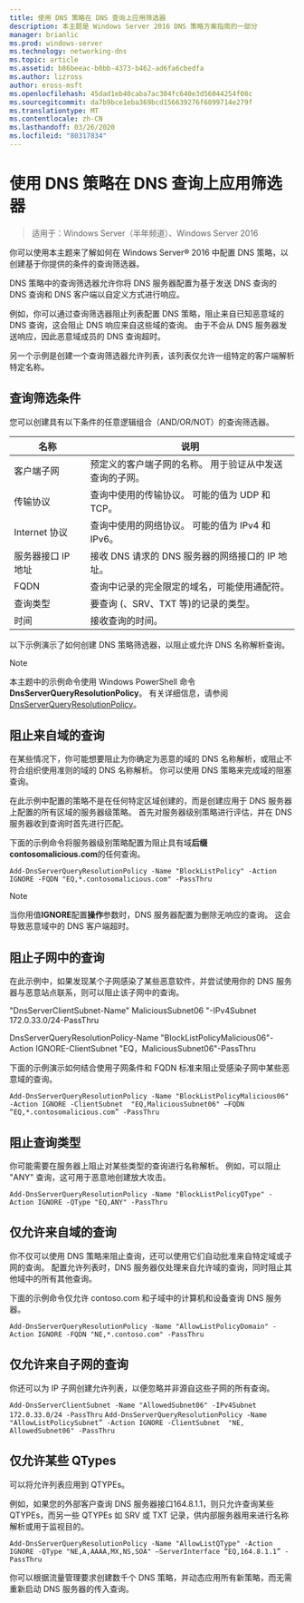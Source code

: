 ```yaml
---
title: 使用 DNS 策略在 DNS 查询上应用筛选器
description: 本主题是 Windows Server 2016 DNS 策略方案指南的一部分
manager: brianlic
ms.prod: windows-server
ms.technology: networking-dns
ms.topic: article
ms.assetid: b86beeac-b0bb-4373-b462-ad6fa6cbedfa
ms.author: lizross
author: eross-msft
ms.openlocfilehash: 45dad1eb40caba7ac304fc640e3d56044254f08c
ms.sourcegitcommit: da7b9bce1eba369bcd156639276f6899714e279f
ms.translationtype: MT
ms.contentlocale: zh-CN
ms.lasthandoff: 03/26/2020
ms.locfileid: "80317834"
---
```

# <a name="use-dns-policy-for-applying-filters-on-dns-queries"></a>使用 DNS 策略在 DNS 查询上应用筛选器

>适用于：Windows Server（半年频道）、Windows Server 2016

你可以使用本主题来了解如何在 Windows Server&reg; 2016 中配置 DNS 策略，以创建基于你提供的条件的查询筛选器。 

DNS 策略中的查询筛选器允许你将 DNS 服务器配置为基于发送 DNS 查询的 DNS 查询和 DNS 客户端以自定义方式进行响应。

例如，你可以通过查询筛选器阻止列表配置 DNS 策略，阻止来自已知恶意域的 DNS 查询，这会阻止 DNS 响应来自这些域的查询。 由于不会从 DNS 服务器发送响应，因此恶意域成员的 DNS 查询超时。

另一个示例是创建一个查询筛选器允许列表，该列表仅允许一组特定的客户端解析特定名称。

## <a name="query-filter-criteria"></a><a name="bkmk_criteria"></a>查询筛选条件
您可以创建具有以下条件的任意逻辑组合（AND/OR/NOT）的查询筛选器。

|名称|说明|
|-----------------|---------------------|
|客户端子网|预定义的客户端子网的名称。 用于验证从中发送查询的子网。|
|传输协议|查询中使用的传输协议。 可能的值为 UDP 和 TCP。|
|Internet 协议|查询中使用的网络协议。 可能的值为 IPv4 和 IPv6。|
|服务器接口 IP 地址|接收 DNS 请求的 DNS 服务器的网络接口的 IP 地址。|
|FQDN|查询中记录的完全限定的域名，可能使用通配符。|
|查询类型|要查询 \(、SRV、TXT 等\)的记录的类型。|
|时间|接收查询的时间。|

以下示例演示了如何创建 DNS 策略筛选器，以阻止或允许 DNS 名称解析查询。

>[!NOTE]
>本主题中的示例命令使用 Windows PowerShell 命令**DnsServerQueryResolutionPolicy**。 有关详细信息，请参阅[DnsServerQueryResolutionPolicy](https://docs.microsoft.com/powershell/module/dnsserver/add-dnsserverqueryresolutionpolicy?view=win10-ps)。 

## <a name="block-queries-from-a-domain"></a><a name="bkmk_block1"></a>阻止来自域的查询

在某些情况下，你可能想要阻止为你确定为恶意的域的 DNS 名称解析，或阻止不符合组织使用准则的域的 DNS 名称解析。 你可以使用 DNS 策略来完成域的阻塞查询。

在此示例中配置的策略不是在任何特定区域创建的，而是创建应用于 DNS 服务器上配置的所有区域的服务器级策略。 首先对服务器级别策略进行评估，并在 DNS 服务器收到查询时首先进行匹配。

下面的示例命令将服务器级别策略配置为阻止具有域**后缀 contosomalicious.com**的任何查询。

`
Add-DnsServerQueryResolutionPolicy -Name "BlockListPolicy" -Action IGNORE -FQDN "EQ,*.contosomalicious.com" -PassThru 
`

>[!NOTE]
>当你用值**IGNORE**配置**操作**参数时，DNS 服务器配置为删除无响应的查询。 这会导致恶意域中的 DNS 客户端超时。

## <a name="block-queries-from-a-subnet"></a><a name="bkmk_block2"></a>阻止子网中的查询
在此示例中，如果发现某个子网感染了某些恶意软件，并尝试使用你的 DNS 服务器与恶意站点联系，则可以阻止该子网中的查询。 

"DnsServerClientSubnet-Name" MaliciousSubnet06 "-IPv4Subnet 172.0.33.0/24-PassThru

DnsServerQueryResolutionPolicy-Name "BlockListPolicyMalicious06"-Action IGNORE-ClientSubnet "EQ，MaliciousSubnet06"-PassThru

下面的示例演示如何结合使用子网条件和 FQDN 标准来阻止受感染子网中某些恶意域的查询。

`
Add-DnsServerQueryResolutionPolicy -Name "BlockListPolicyMalicious06" -Action IGNORE -ClientSubnet  "EQ,MaliciousSubnet06" –FQDN “EQ,*.contosomalicious.com” -PassThru
`

## <a name="block-a-type-of-query"></a><a name="bkmk_block3"></a>阻止查询类型
你可能需要在服务器上阻止对某些类型的查询进行名称解析。 例如，可以阻止 "ANY" 查询，这可用于恶意地创建放大攻击。

`
Add-DnsServerQueryResolutionPolicy -Name "BlockListPolicyQType" -Action IGNORE -QType "EQ,ANY" -PassThru
`

## <a name="allow-queries-only-from-a-domain"></a><a name="bkmk_allow1"></a>仅允许来自域的查询
你不仅可以使用 DNS 策略来阻止查询，还可以使用它们自动批准来自特定域或子网的查询。 配置允许列表时，DNS 服务器仅处理来自允许域的查询，同时阻止其他域中的所有其他查询。

下面的示例命令仅允许 contoso.com 和子域中的计算机和设备查询 DNS 服务器。

`
Add-DnsServerQueryResolutionPolicy -Name "AllowListPolicyDomain" -Action IGNORE -FQDN "NE,*.contoso.com" -PassThru 
`

## <a name="allow-queries-only-from-a-subnet"></a><a name="bkmk_allow2"></a>仅允许来自子网的查询
你还可以为 IP 子网创建允许列表，以便忽略并非源自这些子网的所有查询。

`
Add-DnsServerClientSubnet -Name "AllowedSubnet06" -IPv4Subnet 172.0.33.0/24 -PassThru
`
`
Add-DnsServerQueryResolutionPolicy -Name "AllowListPolicySubnet” -Action IGNORE -ClientSubnet  "NE, AllowedSubnet06" -PassThru
`

## <a name="allow-only-certain-qtypes"></a><a name="bkmk_allow3"></a>仅允许某些 QTypes
可以将允许列表应用到 QTYPEs。 

例如，如果您的外部客户查询 DNS 服务器接口164.8.1.1，则只允许查询某些 QTYPEs，而另一些 QTYPEs 如 SRV 或 TXT 记录，供内部服务器用来进行名称解析或用于监视目的。

`
Add-DnsServerQueryResolutionPolicy -Name "AllowListQType" -Action IGNORE -QType "NE,A,AAAA,MX,NS,SOA" –ServerInterface “EQ,164.8.1.1” -PassThru
`

你可以根据流量管理要求创建数千个 DNS 策略，并动态应用所有新策略，而无需重新启动 DNS 服务器的传入查询。 
